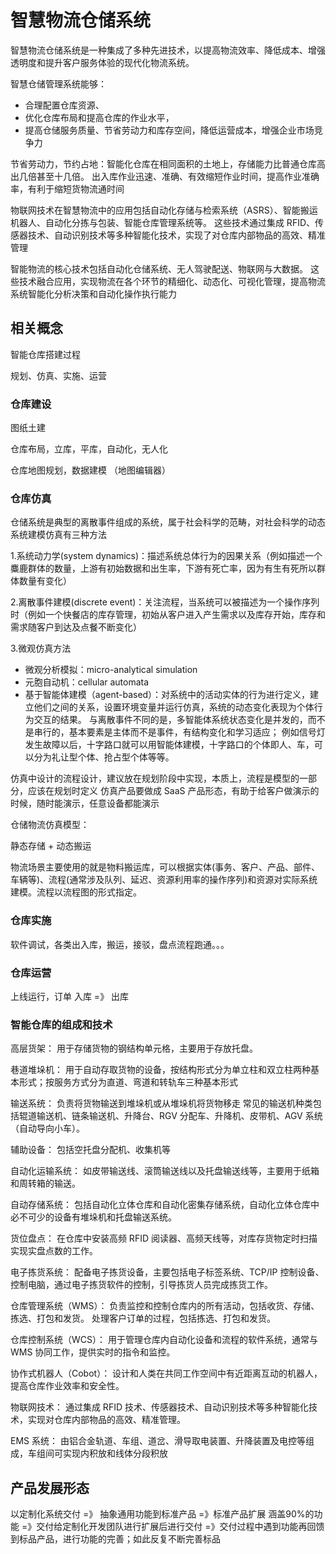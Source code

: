 # 智慧物流仓储系统

智慧物流仓储系统是一种集成了多种先进技术，以提高物流效率、降低成本、增强透明度和提升客户服务体验的现代化物流系统。

智慧仓储管理系统能够：

- 合理配置仓库资源、
- 优化仓库布局和提高仓库的作业水平，
- 提高仓储服务质量、节省劳动力和库存空间，降低运营成本，增强企业市场竞争力

节省劳动力，节约占地：智能化仓库在相同面积的土地上，存储能力比普通仓库高出几倍甚至十几倍。
出入库作业迅速、准确、有效缩短作业时间，提高作业准确率，有利于缩短货物流通时间

物联网技术在智慧物流中的应用包括自动化存储与检索系统（ASRS）、智能搬运机器人、自动化分拣与包装、智能仓库管理系统等。
这些技术通过集成 RFID、传感器技术、自动识别技术等多种智能化技术，实现了对仓库内部物品的高效、精准管理

智能物流的核心技术包括自动化仓储系统、无人驾驶配送、物联网与大数据。
这些技术融合应用，实现物流在各个环节的精细化、动态化、可视化管理，提高物流系统智能化分析决策和自动化操作执行能力

## 相关概念

智能仓库搭建过程

规划、仿真、实施、运营

### 仓库建设

图纸土建

仓库布局，立库，平库，自动化，无人化

仓库地图规划，数据建模 （地图编辑器）

### 仓库仿真

仓储系统是典型的离散事件组成的系统，属于社会科学的范畴，对社会科学的动态系统建模仿真有三种方法

1.系统动力学(system dynamics)：描述系统总体行为的因果关系（例如描述一个麋鹿群体的数量，上游有初始数据和出生率，下游有死亡率，因为有生有死所以群体数量有变化）

2.离散事件建模(discrete event)：关注流程，当系统可以被描述为一个操作序列时（例如一个快餐店的库存管理，初始从客户进入产生需求以及库存开始，库存和需求随客户到达及点餐不断变化）

3.微观仿真方法

- 微观分析模拟：micro-analytical simulation
- 元胞自动机：cellular automata
- 基于智能体建模（agent-based）：对系统中的活动实体的行为进行定义，建立他们之间的关系，设置环境变量并运行仿真，系统的动态变化表现为个体行为交互的结果。
  与离散事件不同的是，多智能体系统状态变化是并发的，而不是串行的，基本要素是主体而不是事件，有结构变化和学习适应；
  例如信号灯发生故障以后，十字路口就可以用智能体建模，十字路口的个体即人、车，可以分为礼让型个体、抢占型个体等等。

仿真中设计的流程设计，建议放在规划阶段中实现，本质上，流程是模型的一部分，应该在规划时定义
仿真产品要做成 SaaS 产品形态，有助于给客户做演示的时候，随时能演示，任意设备都能演示

仓储物流仿真模型：

静态存储 + 动态搬运

物流场景主要使用的就是物料搬运库，可以根据实体(事务、客户、产品、部件、车辆等)、流程(通常涉及队列、延迟、资源利用率的操作序列)和资源对实际系统建模。流程以流程图的形式指定。

### 仓库实施

软件调试，各类出入库，搬运，接驳，盘点流程跑通。。。

### 仓库运营

上线运行，订单 入库 =》 出库

### 智能仓库的组成和技术

高层货架：
用于存储货物的钢结构单元格，主要用于存放托盘。

巷道堆垛机：
用于自动存取货物的设备，按结构形式分为单立柱和双立柱两种基本形式；按服务方式分为直道、弯道和转轨车三种基本形式

输送系统：
负责将货物输送到堆垛机或从堆垛机将货物移走
常见的输送机种类包括辊道输送机、链条输送机、升降台、RGV 分配车、升降机、皮带机、AGV 系统（自动导向小车）。

辅助设备：
包括空托盘分配机、收集机等

自动化运输系统：
如皮带输送线、滚筒输送线以及托盘输送线等，主要用于纸箱和周转箱的输送。

自动存储系统：
包括自动化立体仓库和自动化密集存储系统，自动化立体仓库中必不可少的设备有堆垛机和托盘输送系统。

货位盘点：
在仓库中安装高频 RFID 阅读器、高频天线等，对库存货物定时扫描实现实盘点数的工作。

电子拣货系统：
配备电子拣货设备，主要包括电子标签系统、TCP/IP 控制设备、控制电脑，通过电子拣货软件的控制，引导拣货人员完成拣货工作。

仓库管理系统（WMS）：
负责监控和控制仓库内的所有活动，包括收货、存储、拣选、打包和发货。
处理客户订单的过程，包括拣选、打包和发货。

仓库控制系统（WCS）：
用于管理仓库内自动化设备和流程的软件系统，通常与 WMS 协同工作，提供实时的指令和监控。

协作式机器人（Cobot）：
设计和人类在共同工作空间中有近距离互动的机器人，提高仓库作业效率和安全性。

物联网技术：
通过集成 RFID 技术、传感器技术、自动识别技术等多种智能化技术，实现对仓库内部物品的高效、精准管理。

EMS 系统：
由铝合金轨道、车组、道岔、滑导取电装置、升降装置及电控等组成，车组间可实现内积放和线体分段积放


## 产品发展形态

以定制化系统交付 =》 抽象通用功能到标准产品 =》标准产品扩展 涵盖90%的功能 =》交付给定制化开发团队进行扩展后进行交付 =》交付过程中遇到功能再回馈到标品产品，进行功能的完善；如此反复不断完善标品